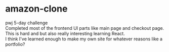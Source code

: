 # amazon-clone
 pwj 5-day challenge  
 Completed most of the frontend UI parts like main page and checkout page.  
 This is hard and but also really interesting learning React.  
 I think I've learned enough to make my own site for whatever reasons like a portfolio?
